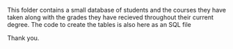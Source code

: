 This folder contains a small database of students and the courses they have taken along
with the grades they have recieved throughout their current degree. The code to create 
the tables is also here as an SQL file

Thank you.
